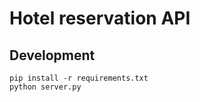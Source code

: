 # Hotel reservation API

## Development

```
pip install -r requirements.txt
python server.py
```


